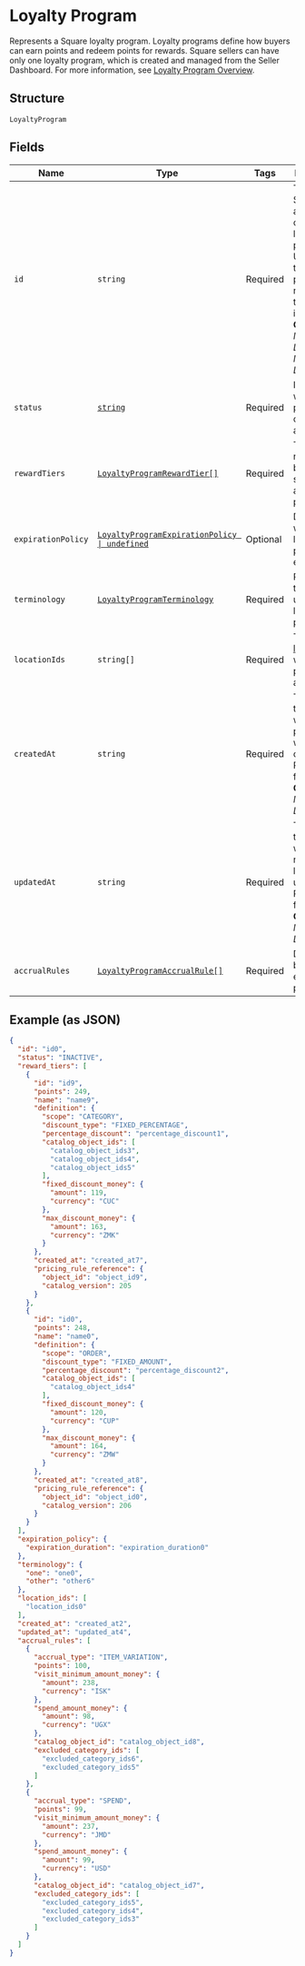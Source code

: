 
# Loyalty Program

Represents a Square loyalty program. Loyalty programs define how buyers can earn points and redeem points for rewards.
Square sellers can have only one loyalty program, which is created and managed from the Seller Dashboard.
For more information, see [Loyalty Program Overview](https://developer.squareup.com/docs/loyalty/overview).

## Structure

`LoyaltyProgram`

## Fields

| Name | Type | Tags | Description |
|  --- | --- | --- | --- |
| `id` | `string` | Required | The Square-assigned ID of the loyalty program. Updates to<br>the loyalty program do not modify the identifier.<br>**Constraints**: *Minimum Length*: `1`, *Maximum Length*: `36` |
| `status` | [`string`](/doc/models/loyalty-program-status.md) | Required | Indicates whether the program is currently active. |
| `rewardTiers` | [`LoyaltyProgramRewardTier[]`](/doc/models/loyalty-program-reward-tier.md) | Required | The list of rewards for buyers, sorted by ascending points. |
| `expirationPolicy` | [`LoyaltyProgramExpirationPolicy \| undefined`](/doc/models/loyalty-program-expiration-policy.md) | Optional | Describes when the loyalty program expires. |
| `terminology` | [`LoyaltyProgramTerminology`](/doc/models/loyalty-program-terminology.md) | Required | Represents the naming used for loyalty points. |
| `locationIds` | `string[]` | Required | The [locations](/doc/models/location.md) at which the program is active. |
| `createdAt` | `string` | Required | The timestamp when the program was created, in RFC 3339 format.<br>**Constraints**: *Minimum Length*: `1` |
| `updatedAt` | `string` | Required | The timestamp when the reward was last updated, in RFC 3339 format.<br>**Constraints**: *Minimum Length*: `1` |
| `accrualRules` | [`LoyaltyProgramAccrualRule[]`](/doc/models/loyalty-program-accrual-rule.md) | Required | Defines how buyers can earn loyalty points. |

## Example (as JSON)

```json
{
  "id": "id0",
  "status": "INACTIVE",
  "reward_tiers": [
    {
      "id": "id9",
      "points": 249,
      "name": "name9",
      "definition": {
        "scope": "CATEGORY",
        "discount_type": "FIXED_PERCENTAGE",
        "percentage_discount": "percentage_discount1",
        "catalog_object_ids": [
          "catalog_object_ids3",
          "catalog_object_ids4",
          "catalog_object_ids5"
        ],
        "fixed_discount_money": {
          "amount": 119,
          "currency": "CUC"
        },
        "max_discount_money": {
          "amount": 163,
          "currency": "ZMK"
        }
      },
      "created_at": "created_at7",
      "pricing_rule_reference": {
        "object_id": "object_id9",
        "catalog_version": 205
      }
    },
    {
      "id": "id0",
      "points": 248,
      "name": "name0",
      "definition": {
        "scope": "ORDER",
        "discount_type": "FIXED_AMOUNT",
        "percentage_discount": "percentage_discount2",
        "catalog_object_ids": [
          "catalog_object_ids4"
        ],
        "fixed_discount_money": {
          "amount": 120,
          "currency": "CUP"
        },
        "max_discount_money": {
          "amount": 164,
          "currency": "ZMW"
        }
      },
      "created_at": "created_at8",
      "pricing_rule_reference": {
        "object_id": "object_id0",
        "catalog_version": 206
      }
    }
  ],
  "expiration_policy": {
    "expiration_duration": "expiration_duration0"
  },
  "terminology": {
    "one": "one0",
    "other": "other6"
  },
  "location_ids": [
    "location_ids0"
  ],
  "created_at": "created_at2",
  "updated_at": "updated_at4",
  "accrual_rules": [
    {
      "accrual_type": "ITEM_VARIATION",
      "points": 100,
      "visit_minimum_amount_money": {
        "amount": 238,
        "currency": "ISK"
      },
      "spend_amount_money": {
        "amount": 98,
        "currency": "UGX"
      },
      "catalog_object_id": "catalog_object_id8",
      "excluded_category_ids": [
        "excluded_category_ids6",
        "excluded_category_ids5"
      ]
    },
    {
      "accrual_type": "SPEND",
      "points": 99,
      "visit_minimum_amount_money": {
        "amount": 237,
        "currency": "JMD"
      },
      "spend_amount_money": {
        "amount": 99,
        "currency": "USD"
      },
      "catalog_object_id": "catalog_object_id7",
      "excluded_category_ids": [
        "excluded_category_ids5",
        "excluded_category_ids4",
        "excluded_category_ids3"
      ]
    }
  ]
}
```

